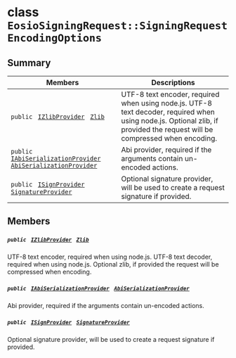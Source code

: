 # class `EosioSigningRequest::SigningRequestEncodingOptions` 

## Summary

 Members                                | Descriptions                                
----------------------------------------|---------------------------------------------
`public ` [`IZlibProvider`](EosioSigningRequest.md)` ` [`Zlib`](#class_eosio_signing_request_1_1_signing_request_encoding_options_1a3e0b98a7386e4ba7d41b4e372bf29c41) | UTF-8 text encoder, required when using node.js. UTF-8 text decoder, required when using node.js. Optional zlib, if provided the request will be compressed when encoding.
`public ` [`IAbiSerializationProvider`](EosSharp--Core--Providers.md)` ` [`AbiSerializationProvider`](#class_eosio_signing_request_1_1_signing_request_encoding_options_1abd9a1d1fc2896aa0f42f6413b6c5e59e) | Abi provider, required if the arguments contain un-encoded actions.
`public ` [`ISignProvider`](EosSharp--Core--Interfaces.md)` ` [`SignatureProvider`](#class_eosio_signing_request_1_1_signing_request_encoding_options_1aee547ad0c0284393549b3c14bc870f65) | Optional signature provider, will be used to create a request signature if provided.

## Members

##### `public ` [`IZlibProvider`](EosioSigningRequest.md)` ` [`Zlib`](#class_eosio_signing_request_1_1_signing_request_encoding_options_1a3e0b98a7386e4ba7d41b4e372bf29c41) 

UTF-8 text encoder, required when using node.js. UTF-8 text decoder, required when using node.js. Optional zlib, if provided the request will be compressed when encoding.

##### `public ` [`IAbiSerializationProvider`](EosSharp--Core--Providers.md)` ` [`AbiSerializationProvider`](#class_eosio_signing_request_1_1_signing_request_encoding_options_1abd9a1d1fc2896aa0f42f6413b6c5e59e) 

Abi provider, required if the arguments contain un-encoded actions.

##### `public ` [`ISignProvider`](EosSharp--Core--Interfaces.md)` ` [`SignatureProvider`](#class_eosio_signing_request_1_1_signing_request_encoding_options_1aee547ad0c0284393549b3c14bc870f65) 

Optional signature provider, will be used to create a request signature if provided.


